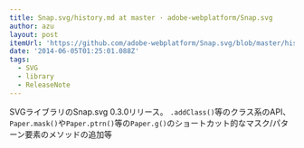 ```yaml
---
title: Snap.svg/history.md at master · adobe-webplatform/Snap.svg
author: azu
layout: post
itemUrl: 'https://github.com/adobe-webplatform/Snap.svg/blob/master/history.md#030'
date: '2014-06-05T01:25:01.088Z'
tags:
  - SVG
  - library
  - ReleaseNote
---
```

SVGライブラリのSnap.svg 0.3.0リリース。
`.addClass()`等のクラス系のAPI、`Paper.mask()`や`Paper.ptrn()`等の`Paper.g()`のショートカット的なマスク/パターン要素のメソッドの追加等
